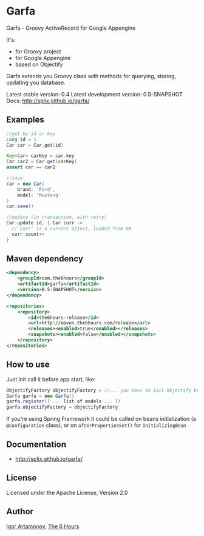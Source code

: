 Garfa
=====

Garfa - Groovy ActiveRecord for Google Appengine

It's:

 * for Groovy project
 * for Google Appengine
 * based on Objectify

Garfa extends you Groovy class with methods for querying, storing, updating you database.

Latest stable version: 0.4
Latest development version: 0.5-SNAPSHOT
Docs: http://splix.github.io/garfa/

Examples
--------


```groovy
//get by id or key
Long id = 1
Car car = Car.get(id)

Key<Car> carKey = car.key
Car car2 = Car.get(carKey)
assert car == car2

//save
car = new Car(
    brand: 'Ford',
    model: 'Mustang'
)
car.save()

//update (in transaction, with retry)
Car.update id, { Car curr ->
  //`curr` is a current object, loaded from DB
  curr.count++
}
```

Maven dependency
----------------

```xml
<dependency>
    <groupId>com.the6hours</groupId>
    <artifactId>garfa</artifactId>
    <version>0.5-SNAPSHOT</version>
</dependency>
```

```xml
<repositories>
    <repository>
        <id>the6hours-release</id>
        <url>http://maven.the6hours.com/release</url>
        <releases><enabled>true</enabled></releases>
        <snapshots><enabled>false</enabled></snapshots>
    </repository>
</repositories>
```


How to use
----------

Just init call it before app start, like:

```groovy
ObjectifyFactory objectifyFactory = //... you have to init Objectify before Garfa
Garfa garfa = new Garfa()
garfa.register([ ... list of models ... ])
garfa.objectifyFactory = objectifyFactory
```

If you're using Spring Framework it could be called on beans initialization (a `@Configuration` class), or
 on `afterPropertiesSet()` for `InitializingBean`

Documentation
-------------

 * http://splix.github.io/garfa/

License
-------

Licensed under the Apache License, Version 2.0

Author
------
[Igor Artamonov](http://igorartamonov.com), [The 6 Hours](http://the6hours.com)